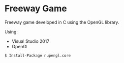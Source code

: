 # Freeway Game

Freeway game developed in C using the OpenGL library.

Using:       
- Visual Studio 2017
- OpenGl
```sh
$ Install-Package nupengl.core
```
     
     


